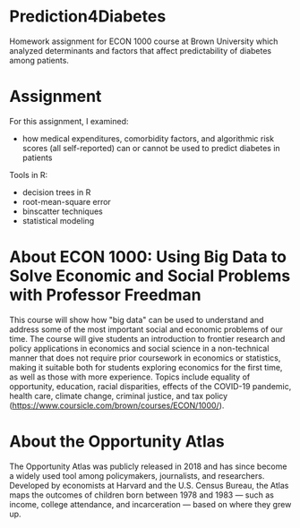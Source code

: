 # Prediction4Diabetes
Homework assignment for ECON 1000 course at Brown University which analyzed determinants and factors that affect predictability of diabetes among patients. 

# Assignment
For this assignment, I examined:
- how medical expenditures, comorbidity factors, and algorithmic risk scores (all self-reported) can or cannot be used to predict diabetes in patients 

Tools in R:
- decision trees in R
- root-mean-square error
- binscatter techniques
- statistical modeling

# About ECON 1000: Using Big Data to Solve Economic and Social Problems with Professor Freedman
This course will show how "big data" can be used to understand and address some of the most important social and economic problems of our time. The course will give students an introduction to frontier research and policy applications in economics and social science in a non-technical manner that does not require prior coursework in economics or statistics, making it suitable both for students exploring economics for the first time, as well as those with more experience. Topics include equality of opportunity, education, racial disparities, effects of the COVID-19 pandemic, health care, climate change, criminal justice, and tax policy (https://www.coursicle.com/brown/courses/ECON/1000/).

# About the Opportunity Atlas
The Opportunity Atlas was publicly released in 2018 and has since become a widely used tool among policymakers, journalists, and researchers. Developed by economists at Harvard and the U.S. Census Bureau, the Atlas maps the outcomes of children born between 1978 and 1983 — such as income, college attendance, and incarceration — based on where they grew up.
